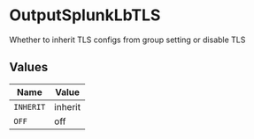 # OutputSplunkLbTLS

Whether to inherit TLS configs from group setting or disable TLS


## Values

| Name      | Value     |
| --------- | --------- |
| `INHERIT` | inherit   |
| `OFF`     | off       |